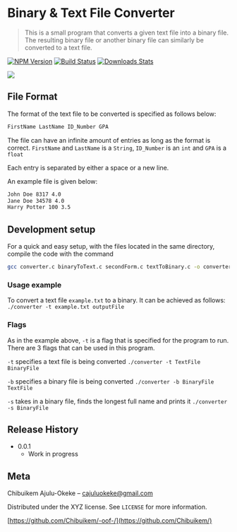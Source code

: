 # Binary & Text File Converter
> This is a small program that converts a given text file into a binary file. The resulting binary file or another binary file can similarly be converted to a text file.

[![NPM Version][npm-image]][npm-url]
[![Build Status][travis-image]][travis-url]
[![Downloads Stats][npm-downloads]][npm-url]

![](header.png)

## File Format

The format of the text file to be converted is specified as follows below:
```sh
FirstName LastName ID_Number GPA
```
The file can have an infinite amount of entries as long as the format is correct.
```FirstName``` and ```LastName``` is a ```String```,
```ID_Number``` is an ```int``` and
```GPA``` is a ```float```

Each entry is separated by either a space or a new line.

An example file is given below:
```sh
John Doe 8317 4.0
Jane Doe 34578 4.0
Harry Potter 100 3.5
```
## Development setup
For a quick and easy setup, with the files located in the same directory, compile the code with the command
```sh
gcc converter.c binaryToText.c secondForm.c textToBinary.c -o converter 
```

### Usage example

To convert a text file ```example.txt``` to a binary. It can be achieved as follows:
```./converter -t example.txt outputFile```

### Flags
As in the example above, ```-t``` is a flag that is specified for the program to run. There are 3 flags that can be used in this program.

```-t``` specifies a text file is being converted ```./converter -t TextFile BinaryFile```

```-b``` specifies a binary file is being converted ```./converter -b BinaryFile TextFile```

```-s``` takes in a binary file, finds the longest full name and prints it ```./converter -s BinaryFile```

## Release History

* 0.0.1
    * Work in progress

## Meta

Chibuikem Ajulu-Okeke – cajuluokeke@gmail.com

Distributed under the XYZ license. See ``LICENSE`` for more information.

[https://github.com/Chibuikem/-oof-/](https://github.com/Chibuikem/)


<!-- Markdown link & img dfn's -->
[npm-image]: https://img.shields.io/npm/v/datadog-metrics.svg?style=flat-square
[npm-url]: https://npmjs.org/package/datadog-metrics
[npm-downloads]: https://img.shields.io/npm/dm/datadog-metrics.svg?style=flat-square
[travis-image]: https://img.shields.io/travis/dbader/node-datadog-metrics/master.svg?style=flat-square
[travis-url]: https://travis-ci.org/dbader/node-datadog-metrics
[wiki]: https://github.com/yourname/yourproject/wiki
